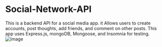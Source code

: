 # Social-Network-API

This is a backend API for a social media app. it Allows users to create accounts, post thoughts, add friends, and comment on other posts. This app uses Express.js, mongoDB, Mongoose, and Insomnia for testing.
![image](https://github.com/user-attachments/assets/b96182eb-854a-4c46-aff7-df9d85a43884)
